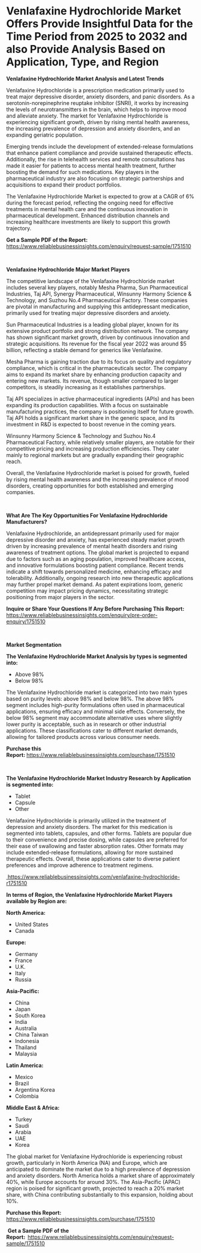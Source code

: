 <p><h1>Venlafaxine Hydrochloride Market Offers Provide Insightful Data for the Time Period from 2025 to 2032 and also Provide Analysis Based on Application, Type, and Region</h1></p><p><strong>Venlafaxine Hydrochloride Market Analysis and Latest Trends</strong></p>
<p><p>Venlafaxine Hydrochloride is a prescription medication primarily used to treat major depressive disorder, anxiety disorders, and panic disorders. As a serotonin-norepinephrine reuptake inhibitor (SNRI), it works by increasing the levels of neurotransmitters in the brain, which helps to improve mood and alleviate anxiety. The market for Venlafaxine Hydrochloride is experiencing significant growth, driven by rising mental health awareness, the increasing prevalence of depression and anxiety disorders, and an expanding geriatric population. </p><p>Emerging trends include the development of extended-release formulations that enhance patient compliance and provide sustained therapeutic effects. Additionally, the rise in telehealth services and remote consultations has made it easier for patients to access mental health treatment, further boosting the demand for such medications. Key players in the pharmaceutical industry are also focusing on strategic partnerships and acquisitions to expand their product portfolios. </p><p>The Venlafaxine Hydrochloride Market is expected to grow at a CAGR of 6% during the forecast period, reflecting the ongoing need for effective treatments in mental health care and the continuous innovation in pharmaceutical development. Enhanced distribution channels and increasing healthcare investments are likely to support this growth trajectory.</p></p>
<p><strong>Get a Sample PDF of the Report:&nbsp;</strong> <a href="https://www.reliablebusinessinsights.com/enquiry/request-sample/1751510?utm_campaign=3091&utm_medium=2&utm_source=Github&utm_content=ia&utm_term=19042025&utm_id=venlafaxine-hydrochloride">https://www.reliablebusinessinsights.com/enquiry/request-sample/1751510</a></p>
<p>&nbsp;</p>
<p><strong>Venlafaxine Hydrochloride Major Market Players</strong></p>
<p><p>The competitive landscape of the Venlafaxine Hydrochloride market includes several key players, notably Mesha Pharma, Sun Pharmaceutical Industries, Taj API, Synergy Pharmaceutical, Winsunny Harmony Science & Technology, and Suzhou No.4 Pharmaceutical Factory. These companies are pivotal in manufacturing and supplying this antidepressant medication, primarily used for treating major depressive disorders and anxiety.</p><p>Sun Pharmaceutical Industries is a leading global player, known for its extensive product portfolio and strong distribution network. The company has shown significant market growth, driven by continuous innovation and strategic acquisitions. Its revenue for the fiscal year 2022 was around $5 billion, reflecting a stable demand for generics like Venlafaxine.</p><p>Mesha Pharma is gaining traction due to its focus on quality and regulatory compliance, which is critical in the pharmaceuticals sector. The company aims to expand its market share by enhancing production capacity and entering new markets. Its revenue, though smaller compared to larger competitors, is steadily increasing as it establishes partnerships.</p><p>Taj API specializes in active pharmaceutical ingredients (APIs) and has been expanding its production capabilities. With a focus on sustainable manufacturing practices, the company is positioning itself for future growth. Taj API holds a significant market share in the generic space, and its investment in R&D is expected to boost revenue in the coming years.</p><p>Winsunny Harmony Science & Technology and Suzhou No.4 Pharmaceutical Factory, while relatively smaller players, are notable for their competitive pricing and increasing production efficiencies. They cater mainly to regional markets but are gradually expanding their geographic reach.</p><p>Overall, the Venlafaxine Hydrochloride market is poised for growth, fueled by rising mental health awareness and the increasing prevalence of mood disorders, creating opportunities for both established and emerging companies.</p></p>
<p>&nbsp;</p>
<p><strong>What Are The Key Opportunities For Venlafaxine Hydrochloride Manufacturers?</strong></p>
<p><p>Venlafaxine Hydrochloride, an antidepressant primarily used for major depressive disorder and anxiety, has experienced steady market growth driven by increasing prevalence of mental health disorders and rising awareness of treatment options. The global market is projected to expand due to factors such as an aging population, improved healthcare access, and innovative formulations boosting patient compliance. Recent trends indicate a shift towards personalized medicine, enhancing efficacy and tolerability. Additionally, ongoing research into new therapeutic applications may further propel market demand. As patent expirations loom, generic competition may impact pricing dynamics, necessitating strategic positioning from major players in the sector.</p></p>
<p><strong>Inquire or Share Your Questions If Any Before Purchasing This Report:</strong> <a href="https://www.reliablebusinessinsights.com/enquiry/pre-order-enquiry/1751510?utm_campaign=3091&utm_medium=2&utm_source=Github&utm_content=ia&utm_term=19042025&utm_id=venlafaxine-hydrochloride">https://www.reliablebusinessinsights.com/enquiry/pre-order-enquiry/1751510</a></p>
<p>&nbsp;</p>
<p><strong>Market Segmentation</strong></p>
<p><strong>The Venlafaxine Hydrochloride Market Analysis by types is segmented into:</strong></p>
<p><ul><li>Above 98%</li><li>Below 98%</li></ul></p>
<p><p>The Venlafaxine Hydrochloride market is categorized into two main types based on purity levels: above 98% and below 98%. The above 98% segment includes high-purity formulations often used in pharmaceutical applications, ensuring efficacy and minimal side effects. Conversely, the below 98% segment may accommodate alternative uses where slightly lower purity is acceptable, such as in research or other industrial applications. These classifications cater to different market demands, allowing for tailored products across various consumer needs.</p></p>
<p><strong>Purchase this Report:&nbsp;</strong><a href="https://www.reliablebusinessinsights.com/purchase/1751510?utm_campaign=3091&utm_medium=2&utm_source=Github&utm_content=ia&utm_term=19042025&utm_id=venlafaxine-hydrochloride">https://www.reliablebusinessinsights.com/purchase/1751510</a></p>
<p>&nbsp;</p>
<p><strong>The Venlafaxine Hydrochloride Market Industry Research by Application is segmented into:</strong></p>
<p><ul><li>Tablet</li><li>Capsule</li><li>Other</li></ul></p>
<p><p>Venlafaxine Hydrochloride is primarily utilized in the treatment of depression and anxiety disorders. The market for this medication is segmented into tablets, capsules, and other forms. Tablets are popular due to their convenience and precise dosing, while capsules are preferred for their ease of swallowing and faster absorption rates. Other formats may include extended-release formulations, allowing for more sustained therapeutic effects. Overall, these applications cater to diverse patient preferences and improve adherence to treatment regimens.</p></p>
<p><a href="https://www.reliablebusinessinsights.com/venlafaxine-hydrochloride-r1751510?utm_campaign=3091&utm_medium=2&utm_source=Github&utm_content=ia&utm_term=19042025&utm_id=venlafaxine-hydrochloride">&nbsp;https://www.reliablebusinessinsights.com/venlafaxine-hydrochloride-r1751510</a></p>
<p><strong>In terms of Region, the Venlafaxine Hydrochloride Market Players available by Region are:</strong></p>
<p>
    <p> <strong> North America: </strong>
        <ul>
            <li>United States</li>
            <li>Canada</li>
        </ul>
        </p> 
    <p> <strong> Europe: </strong>
        <ul>
            <li>Germany</li>
            <li>France</li>
            <li>U.K.</li>
            <li>Italy</li>
            <li>Russia</li>
        </ul>
        </p> 
    <p> <strong> Asia-Pacific: </strong>
        <ul>
            <li>China</li>
            <li>Japan</li>
            <li>South Korea</li>
            <li>India</li>
            <li>Australia</li>
            <li>China Taiwan</li>
            <li>Indonesia</li>
            <li>Thailand</li>
            <li>Malaysia</li>
        </ul>
        </p> 
    <p> <strong> Latin America: </strong>
        <ul>
            <li>Mexico</li>
            <li>Brazil</li>
            <li>Argentina Korea</li>
            <li>Colombia</li>
        </ul>
        </p> 
    <p> <strong> Middle East & Africa: </strong>
        <ul>
            <li>Turkey</li>
            <li>Saudi</li>
            <li>Arabia</li>
            <li>UAE</li>
            <li>Korea</li>
        </ul>
    </p>
    </p>
<p><p>The global market for Venlafaxine Hydrochloride is experiencing robust growth, particularly in North America (NA) and Europe, which are anticipated to dominate the market due to a high prevalence of depression and anxiety disorders. North America holds a market share of approximately 40%, while Europe accounts for around 30%. The Asia-Pacific (APAC) region is poised for significant growth, projected to reach a 20% market share, with China contributing substantially to this expansion, holding about 10%.</p></p>
<p><strong>Purchase this Report: </strong><a href="https://www.reliablebusinessinsights.com/purchase/1751510?utm_campaign=3091&utm_medium=2&utm_source=Github&utm_content=ia&utm_term=19042025&utm_id=venlafaxine-hydrochloride">https://www.reliablebusinessinsights.com/purchase/1751510</a></p>
<p>&nbsp;<strong>Get a Sample PDF of the Report:&nbsp;&nbsp;</strong><a href="https://www.reliablebusinessinsights.com/enquiry/request-sample/1751510?utm_campaign=3091&utm_medium=2&utm_source=Github&utm_content=ia&utm_term=19042025&utm_id=venlafaxine-hydrochloride">https://www.reliablebusinessinsights.com/enquiry/request-sample/1751510</a></p>
<p><strong></strong></p>
<p><p></p><p></p><p></p></p>